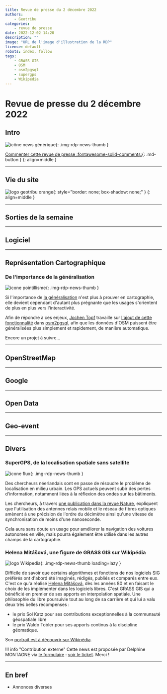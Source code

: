 ```yaml
---
title: Revue de presse du 2 décembre 2022
authors:
    - Geotribu
categories:
    - revue de presse
date: 2022-12-02 14:20
description: ""
image: "URL de l'image d'illustration de la RDP"
license: default
robots: index, follow
tags:
    - GRASS GIS
    - OSM
    - osm2pgsql
    - supergps
    - Wikipédia
---
```


# Revue de presse du 2 décembre 2022

## Intro

![icône news générique](https://cdn.geotribu.fr/img/internal/icons-rdp-news/news.png "icône news générique"){: .img-rdp-news-thumb }

[Commenter cette revue de presse :fontawesome-solid-comments:](#__comments){: .md-button }
{: align=middle }

----

## Vie du site

![logo geotribu orange](https://cdn.geotribu.fr/img/internal/charte/geotribu_logo_rectangle_384x80.png "logo geotribu orange"){: style="border: none; box-shadow: none;" }
{: align=middle }

----

## Sorties de la semaine

----

## Logiciel

----

## Représentation Cartographique

### De l'importance de la généralisation

![icone pointillisme](https://cdn.geotribu.fr/img/internal/icons-rdp-news/pointillisme.png "Icône pointillisme"){: .img-rdp-news-thumb }

Si l'importance de [la généralisation](https://en.wikipedia.org/wiki/Cartographic_generalization) n'est plus à prouver en cartographie, elle devient cependant d'autant plus prégnante que les usages s'orientent de plus en plus vers l'interactivité.

Afin de répondre à ces enjeux, [Jochen Topf](https://www.jochentopf.com/) travaille sur [l'ajout de cette fonctionnalité](https://blog.jochentopf.com/2022-11-03-generalization-of-osm-data.html?fbclid=IwAR1RxTW3EeorhmZIPEfqTjD9Dp60zJU0SsLtx2LvpfK6LNGxn_2wrNfeBKU) dans [osm2pgsql](https://osm2pgsql.org/generalization/), afin que les données d'OSM puissent être généralisées plus simplement et rapidement, de manière automatique.

Encore un projet à suivre...

----

## OpenStreetMap

----

## Google

----

## Open Data

----

## Geo-event

----

## Divers

### SuperGPS, de la localisation spatiale sans satellite

![icone flux](https://cdn.geotribu.fr/img/internal/icons-rdp-news/flux.png "Icône flux"){: .img-rdp-news-thumb }

Des chercheurs néerlandais sont en passe de résoudre le problème de localisation en milieu urbain. Les GPS actuels peuvent subir des pertes d'information, notamment liées à la réflexion des ondes sur les bâtiments.

Les chercheurs, à travers [une publication dans la revue Nature](https://www.nature.com/articles/s41586-022-05315-7), expliquent que l'utilisation des antennes relais mobile et le réseau de fibres optiques amènent à une précision de l'ordre du décimètre ainsi qu'une vitesse de synchronisation de moins d'une nanoseconde.

Cela aura sans doute un usage pour améliorer la navigation des voitures autonomes en ville, mais pourra également être utilisé dans les autres champs de la cartographie.

### Helena Mitášová, une figure de GRASS GIS sur Wikipédia

![logo Wikipedia](https://cdn.geotribu.fr/img/logos-icones/divers/wikipedia.png "logo Wikipedia"){: .img-rdp-news-thumb loading=lazy }

Difficile de savoir que certains algorithmes et fonctions de nos logiciels SIG préférés ont d'abord été imaginés, rédigés, publiés et comparés entre eux. C'est ce qu'a réalisé [Helena Mitášová](https://fr.wikipedia.org/wiki/Helena_Mit%C3%A1%C5%A1ov%C3%A1), dès les années 80 et en faisant le choix de les implémenter dans les logiciels libres. C'est GRASS GIS qui a bénéficié en premier de ses apports en interpolation spatiale. Une philosophie du libre poursuivie tout au long de sa carrière et qui lui a valu deux très belles récompenses :

- le prix Sol Katz pour ses contributions exceptionnelles à la communauté géospatiale libre
- le prix Waldo Tobler pour ses apports continus à la discipline géomatique.

Son [portrait est à découvrir sur Wikipédia](https://fr.wikipedia.org/wiki/Helena_Mit%C3%A1%C5%A1ov%C3%A1).

!!! info "Contribution externe"
    Cette news est proposée par Delphine MONTAGNE via [le formulaire](https://github.com/geotribu/website/issues/new?assignees=Guts&labels=contribution+externe%2Crdp%2Ctriage&template=RDP_NEWS.yml) : [voir le ticket](https://github.com/geotribu/website/issues/773). Merci !

----

## En bref

- Annonces diverses
